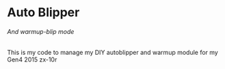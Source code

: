 # Auto Blipper

###### And warmup-blip mode

This is my code to manage my DIY autoblipper and warmup module for my Gen4 2015 zx-10r 
